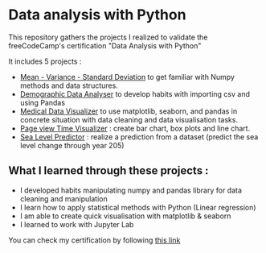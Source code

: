 # Data analysis with Python

This repository gathers the projects I realized to validate the freeCodeCamp's certification "Data Analysis with Python"

It includes 5 projects :

- [Mean - Variance - Standard Deviation](https://github.com/lucasperretdev/freeCodeCamp_data-analysis-with-Python/tree/main/project_standard-deviation) to get familiar with Numpy methods and data structures.
- [Demographic Data Analyser](https://github.com/lucasperretdev/freeCodeCamp_data-analysis-with-Python/tree/main/demographic-data-analyzer) to develop habits with importing csv and using Pandas
- [Medical Data Visualizer](https://github.com/lucasperretdev/freeCodeCamp_data-analysis-with-Python/tree/main/medical-data-visualizer) to use matplotlib, seaborn, and pandas in concrete situation with data cleaning and data visualisation tasks.
- [Page view Time Visualizer](https://github.com/lucasperretdev/freeCodeCamp_data-analysis-with-Python/tree/main/page-view-time-series-visualizer) : create bar chart, box plots and line chart.
- [Sea Level Predictor](https://github.com/lucasperretdev/freeCodeCamp_data-analysis-with-Python/tree/main/sea-level-predictor) : realize a prediction from a dataset (predict the sea level change through year 205)

## What I learned through these projects :

- I developed habits manipulating numpy and pandas library for data cleaning and manipulation
- I learn how to apply statistical methods with Python (Linear regression)
- I am able to create quick visualisation with matplotlib & seaborn
- I learned to work with Jupyter Lab

You can check my certification by following [this link](https://www.freecodecamp.org/certification/lucas-perret-dev/data-analysis-with-python-v7)
